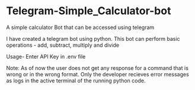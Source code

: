 # Telegram-Simple_Calculator-bot
A simple calculator Bot that can be accessed using telegram

I have created a telegram bot using python.
This bot can perform basic operations - add, subtract, multiply and divide

Usage-
  Enter API Key in .env file


Note:
As of now the user does not get any response for a command that is wrong or in the wrong format.
Only the developer recieves error messages as logs in the active terminal of the running python code.
